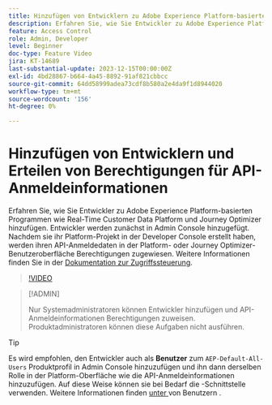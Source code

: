 ```yaml
---
title: Hinzufügen von Entwicklern zu Adobe Experience Platform-basierten Programmen
description: Erfahren Sie, wie Sie Entwickler zu Adobe Experience Platform-basierten Anwendungen hinzufügen und API-Anmeldeinformationen Berechtigungen erteilen
feature: Access Control
role: Admin, Developer
level: Beginner
doc-type: Feature Video
jira: KT-14689
last-substantial-update: 2023-12-15T00:00:00Z
exl-id: 4bd28867-b664-4a45-8892-91af821cbbcc
source-git-commit: 64dd58999adea73cdf8b580a2e4da9f1d8944020
workflow-type: tm+mt
source-wordcount: '156'
ht-degree: 0%

---
```


# Hinzufügen von Entwicklern und Erteilen von Berechtigungen für API-Anmeldeinformationen

Erfahren Sie, wie Sie Entwickler zu Adobe Experience Platform-basierten Programmen wie Real-Time Customer Data Platform und Journey Optimizer hinzufügen. Entwickler werden zunächst in Admin Console hinzugefügt. Nachdem sie ihr Platform-Projekt in der Developer Console erstellt haben, werden ihren API-Anmeldedaten in der Platform- oder Journey Optimizer-Benutzeroberfläche Berechtigungen zugewiesen. Weitere Informationen finden Sie in der [Dokumentation zur Zugriffssteuerung](https://experienceleague.adobe.com/docs/experience-platform/access-control/home.html?lang=de).

>[!VIDEO](https://video.tv.adobe.com/v/3446407?learn=on&enablevpops&captions=ger)

>[!ADMIN]
>
>Nur Systemadministratoren können Entwickler hinzufügen und API-Anmeldeinformationen Berechtigungen zuweisen. Produktadministratoren können diese Aufgaben nicht ausführen.

>[!TIP]
>
>Es wird empfohlen, den Entwickler auch als **Benutzer** zum `AEP-Default-All-Users` Produktprofil in Admin Console hinzuzufügen und ihn dann derselben Rolle in der Platform-Oberfläche wie die API-Anmeldeinformationen hinzuzufügen. Auf diese Weise können sie bei Bedarf die -Schnittstelle verwenden. Weitere Informationen finden [ unter ](add-users.md) von Benutzern .
